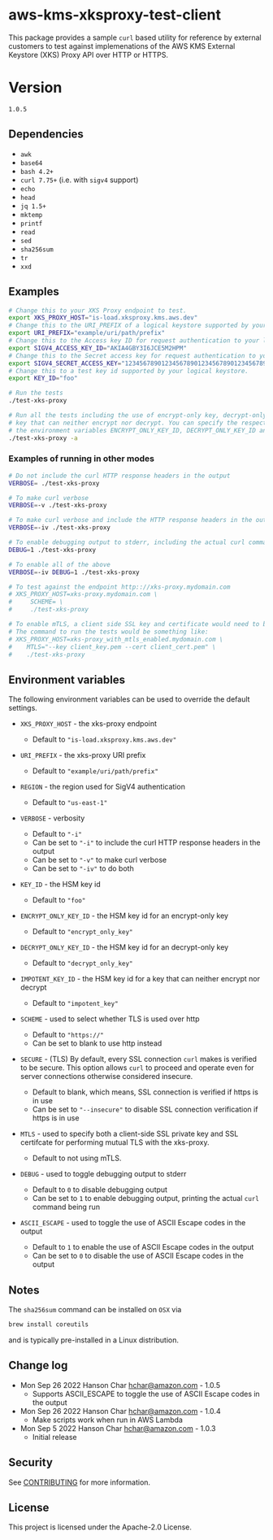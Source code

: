 # aws-kms-xksproxy-test-client

This package provides a sample `curl` based utility for reference by external customers to test against
implemenations of the AWS KMS External Keystore (XKS) Proxy API over HTTP or HTTPS.

# Version

`1.0.5`

## Dependencies

* `awk`
* `base64`
* `bash 4.2+`
* `curl 7.75+` (i.e. with `sigv4` support)
* `echo`
* `head`
* `jq 1.5+`
* `mktemp`
* `printf`
* `read`
* `sed`
* `sha256sum`
* `tr`
* `xxd`

## Examples

```bash
# Change this to your XKS Proxy endpoint to test.
export XKS_PROXY_HOST="is-load.xksproxy.kms.aws.dev"
# Change this to the URI_PREFIX of a logical keystore supported by your XKS Proxy.
export URI_PREFIX="example/uri/path/prefix"
# Change this to the Access key ID for request authentication to your logical keystore.
export SIGV4_ACCESS_KEY_ID="AKIA4GBY3I6JCE5M2HPM"
# Change this to the Secret access key for request authentication to your logical keystore.
export SIGV4_SECRET_ACCESS_KEY="1234567890123456789012345678901234567890123="
# Change this to a test key id supported by your logical keystore.
export KEY_ID="foo"

# Run the tests
./test-xks-proxy

# Run all the tests including the use of encrypt-only key, decrypt-only key and
# key that can neither encrypt nor decrypt. You can specify the respective key id's with
# the environment variables ENCRYPT_ONLY_KEY_ID, DECRYPT_ONLY_KEY_ID and IMPOTENT_KEY_ID.
./test-xks-proxy -a
```

### Examples of running in other modes

```bash
# Do not include the curl HTTP response headers in the output
VERBOSE= ./test-xks-proxy

# To make curl verbose
VERBOSE=-v ./test-xks-proxy

# To make curl verbose and include the HTTP response headers in the output
VERBOSE=-iv ./test-xks-proxy

# To enable debugging output to stderr, including the actual curl command being run
DEBUG=1 ./test-xks-proxy

# To enable all of the above
VERBOSE=-iv DEBUG=1 ./test-xks-proxy

# To test against the endpoint http:://xks-proxy.mydomain.com
# XKS_PROXY_HOST=xks-proxy.mydomain.com \
#     SCHEME= \
#     ./test-xks-proxy

# To enable mTLS, a client side SSL key and certificate would need to be specified.
# The command to run the tests would be something like:
# XKS_PROXY_HOST=xks-proxy_with_mtls_enabled.mydomain.com \
#    MTLS="--key client_key.pem --cert client_cert.pem" \
#    ./test-xks-proxy
```

## Environment variables

The following environment variables can be used to override the default settings.

* `XKS_PROXY_HOST` - the xks-proxy endpoint
    * Default to `"is-load.xksproxy.kms.aws.dev"`
* `URI_PREFIX` - the xks-proxy URI prefix
    * Default to `"example/uri/path/prefix"`
* `REGION` - the region used for SigV4 authentication
    * Default to `"us-east-1"`
* `VERBOSE` - verbosity
    * Default to `"-i"`
    * Can be set to `"-i"` to include the curl HTTP response headers in the output
    * Can be set to `"-v"` to make curl verbose
    * Can be set to `"-iv"` to do both

* `KEY_ID` - the HSM key id
    * Default to `"foo"`
* `ENCRYPT_ONLY_KEY_ID` - the HSM key id for an encrypt-only key
    * Default to `"encrypt_only_key"`
* `DECRYPT_ONLY_KEY_ID` - the HSM key id for an decrypt-only key
    * Default to `"decrypt_only_key"`
* `IMPOTENT_KEY_ID` - the HSM key id for a key that can neither encrypt nor decrypt
    * Default to `"impotent_key"`

* `SCHEME` - used to select whether TLS is used over http
    * Default to `"https://"`
    * Can be set to blank to use http instead
* `SECURE` - (TLS) By default, every SSL connection `curl` makes is verified to be secure. This option allows `curl` to proceed and operate even for server connections otherwise considered insecure.
    * Default to blank, which means, SSL connection is verified if https is in use
    * Can be set to `"--insecure"` to disable SSL connection verification if https is in use
* `MTLS` - used to specify both a client-side SSL private key and SSL certifcate for performing mutual TLS with the xks-proxy.
    * Default to not using mTLS.

* `DEBUG` - used to toggle debugging output to stderr
    * Default to `0` to disable debugging output
    * Can be set to `1` to enable debugging output, printing the actual `curl` command being run

* `ASCII_ESCAPE` - used to toggle the use of ASCII Escape codes in the output
    * Default to `1` to enable the use of ASCII Escape codes in the output
    * Can be set to `0` to disable the use of ASCII Escape codes in the output

## Notes

The `sha256sum` command can be installed on `OSX` via

```bash
brew install coreutils
```
and is typically pre-installed in a Linux distribution.

## Change log

* Mon Sep 26 2022 Hanson Char <hchar@amazon.com> - 1.0.5
    - Supports ASCII_ESCAPE to toggle the use of ASCII Escape codes in the output
* Mon Sep 26 2022 Hanson Char <hchar@amazon.com> - 1.0.4
    - Make scripts work when run in AWS Lambda
* Mon Sep 5 2022 Hanson Char <hchar@amazon.com> - 1.0.3
    - Initial release

## Security

See [CONTRIBUTING](CONTRIBUTING.md#security-issue-notifications) for more information.

## License

This project is licensed under the Apache-2.0 License.
